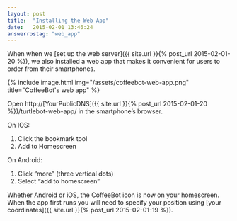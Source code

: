 ```yaml
---
layout: post
title:  "Installing the Web App"
date:   2015-02-01 13:46:24
answerrostag: "web_app"
---
```


When when we [set up the web server]({{ site.url }}{% post_url 2015-02-01-20 %}), we also installed a web app that makes it convenient for users to order from their smartphones.

{% include image.html img="/assets/coffeebot-web-app.png" title="CoffeeBot's web app" %}

Open http://[YourPublicDNS]({{ site.url }}{% post_url 2015-02-01-20 %})/turtlebot-web-app/ in the smartphone’s browser.

On IOS:

1. Click the bookmark tool
2. Add to Homescreen

On Android:

1. Click “more” (three vertical dots)
2. Select “add to homescreen”

Whether Android or iOS, the CoffeeBot icon is now on your homescreen. When the app first runs you will need to specify your position using [your coordinates]({{ site.url }}{% post_url 2015-02-01-19 %}).
